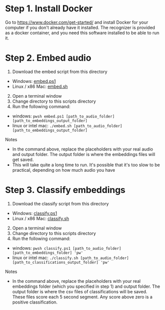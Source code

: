 # Step 1. Install Docker

Go to https://www.docker.com/get-started/ and install Docker for your computer if you don't already have it installed. The recognizer is provided as a docker container, and you need this software installed to be able to run it. 

# Step 2. Embed audio

1. Download the embed script from this directory
  - Windows: [embed.ps1](https://raw.githubusercontent.com/QutEcoacoustics/perch-runner/docker-launch-scripts-and-tests/scripts/embed.ps1)
  - Linux / x86 Mac: [embed.sh](https://raw.githubusercontent.com/QutEcoacoustics/perch-runner/docker-launch-scripts-and-tests/scripts/embed.sh)
2. Open a terminal window
2. Change directory to this scripts directory
3. Run the following command:
  - windows: `pwsh embed.ps1 [path_to_audio_folder] [path_to_embeddings_output_folder]`
  - linux or intel mac: `./embed.sh [path_to_audio_folder] [path_to_embeddings_output_folder]`


Notes
- In the command above, replace the placeholders with your real audio and output folder. The output folder is where the embeddings files will get saved.
- This will take quite a long time to run. It's possible that it's too slow to be practical, depending on how much audio you have

# Step 3. Classify embeddings

1. Download the classify script from this directory
  - Windows: [classify.ps1](https://raw.githubusercontent.com/QutEcoacoustics/perch-runner/docker-launch-scripts-and-tests/scripts/classify.ps1)
  - Linux / x86 Mac: [classify.sh](https://raw.githubusercontent.com/QutEcoacoustics/perch-runner/docker-launch-scripts-and-tests/scripts/classify.sh)
2. Open a terminal window
2. Change directory to this scripts directory
3. Run the following command:
  - windows: `pwsh classify.ps1 [path_to_audio_folder] [path_to_embeddings_folder] 'pw'`
  - linux or intel mac: `./classify.sh [path_to_audio_folder] [path_to_classifications_output_folder] 'pw'`


Notes
- In the command above, replace the placeholders with your real embeddings folder (which you specified in step 1) and output folder. The output folder is where the csv files of classifications will be saved. These files score each 5 second segment. Any score above zero is a positive classification. 
